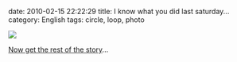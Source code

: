 date: 2010-02-15 22:22:29
title: I know what you did last saturday...
category: English
tags: circle, loop, photo

[![](/static/uploads/2010/mysterious-photographer.jpg)](http://be.st.free.fr/perso/doku.php/photo/trip)

[Now get the rest of the story](http://be.st.free.fr/perso/doku.php/photo/trip)...
